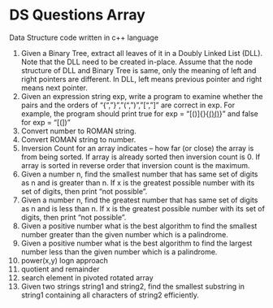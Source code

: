 DS Questions Array
==================
Data Structure code written in c++ language

1. Given a Binary Tree, extract all leaves of it in a Doubly Linked List (DLL). Note that the DLL need to be created in-place. Assume that the node structure of DLL and Binary Tree is same, only the meaning of left and right pointers are different. In DLL, left means previous pointer and right means next pointer.
2. Given an expression string exp, write a program to examine whether the pairs and the orders of “{“,”}”,”(“,”)”,”[“,”]” are correct in exp. For example, the program should print true for exp = “[()]{}{[()()]()}” and false for exp = “[(])”
3. Convert number to ROMAN string.
4. Convert ROMAN string to number.
5. Inversion Count for an array indicates – how far (or close) the array is from being sorted. If array is already sorted then inversion count is 0. If array is sorted in reverse order that inversion count is the maximum.
6. Given a number n, find the smallest number that has same set of digits as n and is greater than n. If x is the greatest possible number with its set of digits, then print “not possible”.
7. Given a number n, find the greatest number that has same set of digits as n and is less than n. If x is the greatest possible number with its set of digits, then print “not possible”.
8. Given a positive number what is the best algorithm to find the smallest number greater than the given number which is a palindrome.
9. Given a positive number what is the best algorithm to find the largest number less than the given number which is a palindrome.
10. power(x,y) logn approach
11. quotient and remainder
12. search element in pivoted rotated array
13. Given two strings string1 and string2, find the smallest substring in string1 containing all characters of string2 efficiently.
